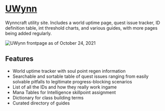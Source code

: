 # [UWynn](https://uwynn.github.io)
Wynncraft utility site. Includes a world uptime page, quest issue tracker, ID definition table, int threshold charts, and various guides, with more pages being added regularly.

![UWynn frontpage as of October 24, 2021](https://raw.githubusercontent.com/UWynn/UWynn.github.io/gh-pages/docs/img/UWynn_readme.png)

## Features
- World uptime tracker with soul point regen information
- Searchable and sortable table of quest issues ranging from easily solvable pitfalls to legitimate progress-blocking scenarios
- List of all the IDs and how they really work ingame
- Mana Tables for Intelligence skillpoint assignment
- Dictionary for class building terms
- Curated directory of guides

